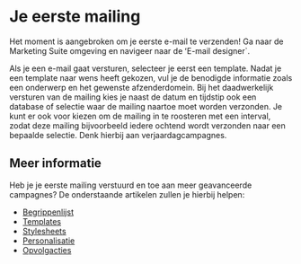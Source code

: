 # Je eerste mailing

Het moment is aangebroken om je eerste e-mail te verzenden! Ga naar de
Marketing Suite omgeving en navigeer naar de ʻE-mail designer`.

Als je een e-mail gaat versturen, selecteer je eerst een template.
Nadat je een template naar wens heeft gekozen, vul je de
benodigde informatie zoals een onderwerp en het gewenste afzenderdomein. 
Bij het daadwerkelijk versturen van de mailing kies je naast de datum en tijdstip ook een database of selectie waar de mailing naartoe moet worden verzonden.
Je kunt er ook voor kiezen om de mailing in te roosteren met een interval, zodat deze mailing bijvoorbeeld iedere ochtend wordt verzonden naar een bepaalde selectie. Denk hierbij aan verjaardagcampagnes.

## Meer informatie

Heb je je eerste mailing verstuurd en toe aan meer geavanceerde campagnes?
De onderstaande artikelen zullen je hierbij helpen:

* [Begrippenlijst](./definitions)
* [Templates](./templates)
* [Stylesheets](./stylesheets)
* [Personalisatie](./personalization)
* [Opvolgacties](./followups)
